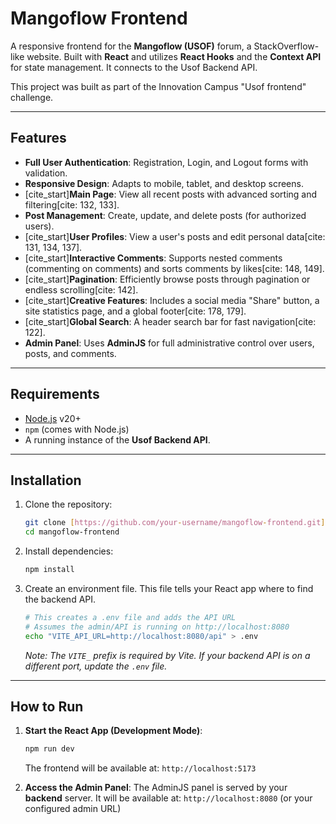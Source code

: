 # Mangoflow Frontend

A responsive frontend for the **Mangoflow (USOF)** forum, a StackOverflow-like website. Built with **React** and utilizes **React Hooks** and the **Context API** for state management. It connects to the Usof Backend API.

This project was built as part of the Innovation Campus "Usof frontend" challenge.

---

## Features

-   **Full User Authentication**: Registration, Login, and Logout forms with validation.
-   **Responsive Design**: Adapts to mobile, tablet, and desktop screens.
-   [cite_start]**Main Page**: View all recent posts with advanced sorting and filtering[cite: 132, 133].
-   **Post Management**: Create, update, and delete posts (for authorized users).
-   [cite_start]**User Profiles**: View a user's posts and edit personal data[cite: 131, 134, 137].
-   [cite_start]**Interactive Comments**: Supports nested comments (commenting on comments) and sorts comments by likes[cite: 148, 149].
-   [cite_start]**Pagination**: Efficiently browse posts through pagination or endless scrolling[cite: 142].
-   [cite_start]**Creative Features**: Includes a social media "Share" button, a site statistics page, and a global footer[cite: 178, 179].
-   [cite_start]**Global Search**: A header search bar for fast navigation[cite: 122].
-   **Admin Panel**: Uses **AdminJS** for full administrative control over users, posts, and comments.

---

## Requirements

-   [Node.js](https://nodejs.org/) v20+
-   `npm` (comes with Node.js)
-   A running instance of the **Usof Backend API**.

---

## Installation

1.  Clone the repository:
    ```bash
    git clone [https://github.com/your-username/mangoflow-frontend.git](https://github.com/your-username/mangoflow-frontend.git)
    cd mangoflow-frontend
    ```

2.  Install dependencies:
    ```bash
    npm install
    ```

3.  Create an environment file. This file tells your React app where to find the backend API.
    ```bash
    # This creates a .env file and adds the API URL
    # Assumes the admin/API is running on http://localhost:8080
    echo "VITE_API_URL=http://localhost:8080/api" > .env
    ```
    *Note: The `VITE_` prefix is required by Vite. If your backend API is on a different port, update the `.env` file.*

---

## How to Run

1.  **Start the React App (Development Mode)**:
    ```bash
    npm run dev
    ```
    The frontend will be available at:
    `http://localhost:5173`

2.  **Access the Admin Panel**:
    The AdminJS panel is served by your **backend** server.
    It will be available at:
    `http://localhost:8080` (or your configured admin URL)
